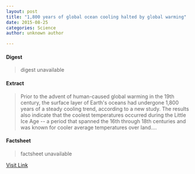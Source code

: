 ```yaml
---
layout: post
title: "1,800 years of global ocean cooling halted by global warming"
date: 2015-08-25
categories: Science
author: unknown author

---
```



#### Digest
>digest unavailable

#### Extract
>Prior to the advent of human-caused global warming in the 19th century, the surface layer of Earth's oceans had undergone 1,800 years of a steady cooling trend, according to a new study. The results also indicate that the coolest temperatures occurred during the Little Ice Age -- a period that spanned the 16th through 18th centuries and was known for cooler average temperatures over land....

#### Factsheet
>factsheet unavailable

[Visit Link](http://www.sciencedaily.com/releases/2015/08/150817132013.htm)


